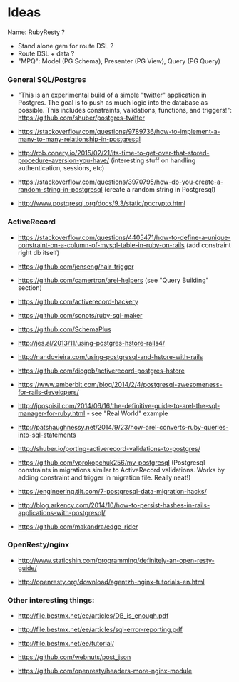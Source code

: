 Ideas
===========

Name: RubyResty ?

- Stand alone gem for route DSL ?
- Route DSL + data ?
- "MPQ": Model (PG Schema), Presenter (PG View), Query (PG Query)

### General SQL/Postgres

- "This is an experimental build of a simple "twitter" application in Postgres. The goal is to push as much logic into the database as possible. This includes constraints, validations, functions, and triggers!": https://github.com/shuber/postgres-twitter

- https://stackoverflow.com/questions/9789736/how-to-implement-a-many-to-many-relationship-in-postgresql

- http://rob.conery.io/2015/02/21/its-time-to-get-over-that-stored-procedure-aversion-you-have/ (interesting stuff on handling authentication, sessions, etc)

- https://stackoverflow.com/questions/3970795/how-do-you-create-a-random-string-in-postgresql (create a random string in Postgresql)

- http://www.postgresql.org/docs/9.3/static/pgcrypto.html

### ActiveRecord

- https://stackoverflow.com/questions/4405471/how-to-define-a-unique-constraint-on-a-column-of-mysql-table-in-ruby-on-rails (add constraint right db itself)

- https://github.com/jenseng/hair_trigger

- https://github.com/camertron/arel-helpers (see "Query Building" section)

- https://github.com/activerecord-hackery

- https://github.com/sonots/ruby-sql-maker

- https://github.com/SchemaPlus

- http://jes.al/2013/11/using-postgres-hstore-rails4/

- http://nandovieira.com/using-postgresql-and-hstore-with-rails

- https://github.com/diogob/activerecord-postgres-hstore

- https://www.amberbit.com/blog/2014/2/4/postgresql-awesomeness-for-rails-developers/

- http://jpospisil.com/2014/06/16/the-definitive-guide-to-arel-the-sql-manager-for-ruby.html - see "Real World" example

- http://patshaughnessy.net/2014/9/23/how-arel-converts-ruby-queries-into-sql-statements

- http://shuber.io/porting-activerecord-validations-to-postgres/

- https://github.com/vprokopchuk256/mv-postgresql (Postgresql constraints in migrations similar to ActiveRecord validations. Works by adding constraint and trigger in migration file. Really neat!)

- https://engineering.tilt.com/7-postgresql-data-migration-hacks/

- http://blog.arkency.com/2014/10/how-to-persist-hashes-in-rails-applications-with-postgresql/

- https://github.com/makandra/edge_rider

### OpenResty/nginx

- http://www.staticshin.com/programming/definitely-an-open-resty-guide/

- http://openresty.org/download/agentzh-nginx-tutorials-en.html

### Other interesting things:

- http://file.bestmx.net/ee/articles/DB_is_enough.pdf

- http://file.bestmx.net/ee/articles/sql-error-reporting.pdf

- http://file.bestmx.net/ee/tutorial/

- https://github.com/webnuts/post_json

- https://github.com/openresty/headers-more-nginx-module
